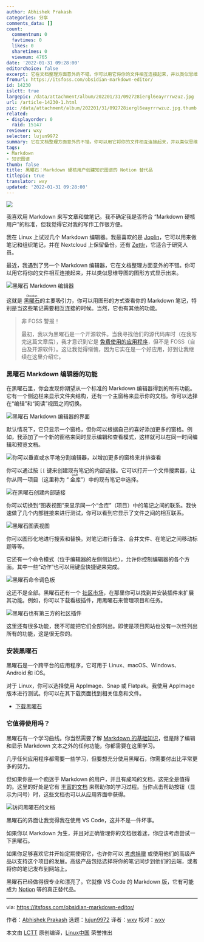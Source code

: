 ```yaml
---
author: Abhishek Prakash
categories: 分享
comments_data: []
count:
  commentnum: 0
  favtimes: 0
  likes: 0
  sharetimes: 0
  viewnum: 4765
date: '2022-01-31 09:28:00'
editorchoice: false
excerpt: 它在文档整理方面意外的不错。你可以用它将你的文件相互连接起来，并以类似思维导图的图形方式显示出来。
fromurl: https://itsfoss.com/obsidian-markdown-editor/
id: 14230
islctt: true
largepic: /data/attachment/album/202201/31/092728iergl6eayrrrwzuz.jpg
url: /article-14230-1.html
pic: /data/attachment/album/202201/31/092728iergl6eayrrrwzuz.jpg.thumb.jpg
related:
- displayorder: 0
  raid: 15147
reviewer: wxy
selector: lujun9972
summary: 它在文档整理方面意外的不错。你可以用它将你的文件相互连接起来，并以类似思维导图的图形方式显示出来。
tags:
- Markdown
- 知识图谱
thumb: false
title: 黑曜石：Markdown 硬核用户创建知识图谱的 Notion 替代品
titlepic: true
translator: wxy
updated: '2022-01-31 09:28:00'
---
```


![](/data/attachment/album/202201/31/092728iergl6eayrrrwzuz.jpg)


我喜欢用 Markdown 来写文章和做笔记。我不确定我是否符合 “Markdown 硬核用户”的标准，但我觉得它对我的写作工作很方便。


我在 Linux 上试过几个 Markdown 编辑器。我最喜欢的是 [Joplin](https://itsfoss.com/joplin/)，它可以用来做笔记和组织笔记，并在 Nextcloud 上保留备份。还有 [Zettlr](https://itsfoss.com/zettlr-markdown-editor/)，它适合于研究人员。


最近，我遇到了另一个 Markdown 编辑器，它在文档整理方面意外的不错。你可以用它将你的文件相互连接起来，并以类似思维导图的图形方式显示出来。


![黑曜石 Markdown 编辑器](/data/attachment/album/202201/31/092802d1j11vuyyuyyzn3k.jpg)


这就是 <ruby> <a href="https://obsidian.md/">  黑曜石 </a> <rt>  Obsidian </rt></ruby> 的主要吸引力，你可以用图形的方式查看你的 Markdown 笔记，特别是当这些笔记需要相互连接的时候。当然，它也有其他的功能。



> 
> 非 FOSS 警报！
> 
> 
> 最初，我以为黑曜石是一个开源软件。当我寻找他们的源代码库时（在我写完这篇文章后），我才意识到它是 [免费使用的应用程序](https://obsidian.md/eula)，但不是 FOSS（自由及开源软件）。这让我觉得惭愧，因为它实在是一个好应用，好到让我继续在这里介绍它。
> 
> 
> 


### 黑曜石 Markdown 编辑器的功能


在黑曜石里，你会发现你期望从一个标准的 Markdown 编辑器得到的所有功能。它有一个侧边栏来显示文件夹结构，还有一个主窗格来显示你的文档。你可以选择在“编辑”和“阅读”视图之间切换。


![黑曜石 Markdown 编辑器的界面](/data/attachment/album/202201/31/092804x4j47qefip28je7y.png)


默认情况下，它只显示一个窗格，但你可以根据自己的喜好添加更多的窗格。例如，我添加了一个新的窗格来同时显示编辑和查看模式，这样就可以在同一时间编辑和预览文档。


![你可以垂直或水平地分割编辑器，以增加更多的窗格来并排查看](/data/attachment/album/202201/31/092805qwnwzpettb4uomsp.png)


你可以通过按 `[[` 键来创建现有笔记的内部链接。它可以打开一个文件搜索器，让你从同一项目（这里称为 “<ruby> 金库 <rt>  vault </rt></ruby>”）中的现有笔记中选择。


![在黑曜石创建内部链接](/data/attachment/album/202201/31/092807n7hhh3cvyb4c4hz7.png)


你可以切换到“图表视图”来显示同一个“金库”（项目）中的笔记之间的联系。我快速做了几个内部链接来进行测试，你可以看到它显示了文件之间的相互联系。


![黑曜石图表视图](/data/attachment/album/202201/31/092808qrovoeeeuzsb2j04.png)


你可以图形化地进行搜索和替换。对笔记进行备注、合并文件、在笔记之间移动标题等等。


它还有一个命令模式（位于编辑器的左侧侧边栏），允许你控制编辑器的各个方面。其中一些“动作”也可以用键盘快捷键来完成。


![黑曜石命令调色板](/data/attachment/album/202201/31/092810c1bwkx0by145zpvs.png)


这还不是全部。黑曜石还有一个 [社区市场](https://obsidian.md/plugins)，在那里你可以找到并安装插件来扩展其功能。例如，你可以下载看板插件，用黑曜石来管理项目和任务。


![黑曜石也有第三方的社区插件](/data/attachment/album/202201/31/092811hj66ais5iieb5a6a.png)


这里还有很多功能，我不可能把它们全部列出。即使是项目网站也没有一次性列出所有的功能，这是很无奈的。


### 安装黑曜石


黑曜石是一个跨平台的应用程序，它可用于 Linux、macOS、Windows、Android 和 iOS。


对于 Linux，你可以选择使用 AppImage、Snap 或 Flatpak。我使用 AppImage 版本进行测试。你可以在其下载页面找到相关信息和文件。


* [下载黑曜石](https://obsidian.md/download)


### 它值得使用吗？


黑曜石有一个学习曲线。你当然需要了解 [Markdown 的基础知识](https://itsfoss.com/markdown-guide/)，但是除了编辑和显示 Markdown 文本之外的任何功能，你都需要在这里学习。


几乎任何应用程序都需要一些学习，但要想充分使用黑曜石，你需要付出比平常更多的努力。


但如果你是一个痴迷于 Markdown 的用户，并且有成吨的文档，这完全是值得的。这里的好处是它有 [丰富的文档](https://help.obsidian.md/Obsidian/Index) 来帮助你的学习过程。当你点击帮助按钮（显示为问号）时，这些文档也可以从应用界面中获得。


![访问黑曜石的文档](/data/attachment/album/202201/31/092813zmixjsgpmu6gng4s.png)


黑曜石的界面让我觉得我在使用 VS Code，这并不是一件坏事。


如果你以 Markdown 为生，并且对正确管理你的文档很着迷，你应该考虑尝试一下黑曜石。


如果你足够喜欢它并开始定期使用它，也许你可以 [考虑捐赠](https://obsidian.md/pricing) 或使用他们的高级产品以支持这个项目的发展。高级产品包括选择将你的笔记同步到他们的云端，或者将你的笔记发布到网站上。


黑曜石已经做得很专业和漂亮了。它就像 VS Code 的 Markdown 版，它有可能成为 [Notion](https://www.notion.so/) 等的真正替代品。




---


via: <https://itsfoss.com/obsidian-markdown-editor/>


作者：[Abhishek Prakash](https://itsfoss.com/author/abhishek/) 选题：[lujun9972](https://github.com/lujun9972) 译者：[wxy](https://github.com/wxy) 校对：[wxy](https://github.com/wxy)


本文由 [LCTT](https://github.com/LCTT/TranslateProject) 原创编译，[Linux中国](https://linux.cn/) 荣誉推出